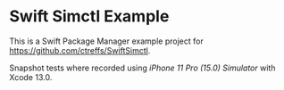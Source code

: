 # Swift Simctl Example

This is a Swift Package Manager example project for <https://github.com/ctreffs/SwiftSimctl>.

Snapshot tests where recorded using *iPhone 11 Pro (15.0) Simulator* with Xcode 13.0.